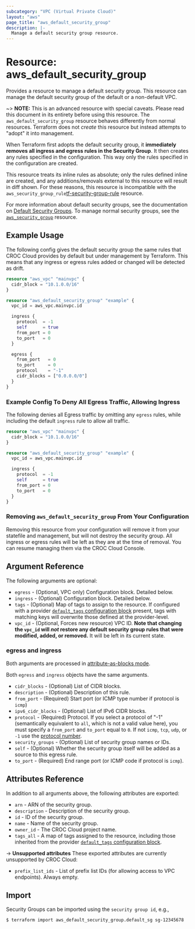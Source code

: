 ```yaml
---
subcategory: "VPC (Virtual Private Cloud)"
layout: "aws"
page_title: "aws_default_security_group"
description: |-
  Manage a default security group resource.
---
```


# Resource: aws_default_security_group

Provides a resource to manage a default security group. This resource can manage the default security group of the default or a non-default VPC.

~> **NOTE:** This is an advanced resource with special caveats. Please read this document in its entirety before using this resource. The `aws_default_security_group` resource behaves differently from normal resources. Terraform does not _create_ this resource but instead attempts to "adopt" it into management.

When Terraform first adopts the default security group, it **immediately removes all ingress and egress rules in the Security Group**. It then creates any rules specified in the configuration. This way only the rules specified in the configuration are created.

This resource treats its inline rules as absolute; only the rules defined inline are created, and any additions/removals external to this resource will result in diff shown. For these reasons, this resource is incompatible with the `aws_security_group_rule`[tf-security-group-rule] resource.

For more information about default security groups, see the documentation on [Default Security Groups][default-security-groups]. To manage normal security groups, see the [`aws_security_group`][tf-security-group] resource.

## Example Usage

The following config gives the default security group the same rules that CROC Cloud provides by default but under management by Terraform. This means that any ingress or egress rules added or changed will be detected as drift.

```terraform
resource "aws_vpc" "mainvpc" {
  cidr_block = "10.1.0.0/16"
}

resource "aws_default_security_group" "example" {
  vpc_id = aws_vpc.mainvpc.id

  ingress {
    protocol  = -1
    self      = true
    from_port = 0
    to_port   = 0
  }

  egress {
    from_port   = 0
    to_port     = 0
    protocol    = "-1"
    cidr_blocks = ["0.0.0.0/0"]
  }
}
```

### Example Config To Deny All Egress Traffic, Allowing Ingress

The following denies all Egress traffic by omitting any `egress` rules, while including the default `ingress` rule to allow all traffic.

```terraform
resource "aws_vpc" "mainvpc" {
  cidr_block = "10.1.0.0/16"
}

resource "aws_default_security_group" "example" {
  vpc_id = aws_vpc.mainvpc.id

  ingress {
    protocol  = -1
    self      = true
    from_port = 0
    to_port   = 0
  }
}
```

### Removing `aws_default_security_group` From Your Configuration

Removing this resource from your configuration will remove it from your statefile and management, but will not destroy the security group.
All ingress or egress rules will be left as they are at the time of removal. You can resume managing them via the CROC Cloud Console.

## Argument Reference

The following arguments are optional:

* `egress` - (Optional, VPC only) Configuration block. Detailed below.
* `ingress` - (Optional) Configuration block. Detailed below.
* `tags` - (Optional) Map of tags to assign to the resource. If configured with a provider [`default_tags` configuration block][default-tags] present, tags with matching keys will overwrite those defined at the provider-level.
* `vpc_id` - (Optional, Forces new resource) VPC ID. **Note that changing the `vpc_id` will _not_ restore any default security group rules that were modified, added, or removed.** It will be left in its current state.

### egress and ingress

Both arguments are processed in [attribute-as-blocks mode](https://www.terraform.io/docs/configuration/attr-as-blocks.html).

Both `egress` and `ingress` objects have the same arguments.

* `cidr_blocks` - (Optional) List of CIDR blocks.
* `description` - (Optional) Description of this rule.
* `from_port` - (Required) Start port (or ICMP type number if protocol is `icmp`)
* `ipv6_cidr_blocks` - (Optional) List of IPv6 CIDR blocks.
* `protocol` - (Required) Protocol. If you select a protocol of "-1" (semantically equivalent to `all`, which is not a valid value here), you must specify a `from_port` and `to_port` equal to `0`. If not `icmp`, `tcp`, `udp`, or `-1` use the [protocol number](https://www.iana.org/assignments/protocol-numbers/protocol-numbers.xhtml).
* `security_groups` - (Optional) List of security group names or IDs.
* `self` - (Optional) Whether the security group itself will be added as a source to this egress rule.
* `to_port` - (Required) End range port (or ICMP code if protocol is `icmp`).

## Attributes Reference

In addition to all arguments above, the following attributes are exported:

* `arn` - ARN of the security group.
* `description` - Description of the security group.
* `id` - ID of the security group.
* `name` - Name of the security group.
* `owner_id` - The CROC Cloud project name.
* `tags_all` - A map of tags assigned to the resource, including those inherited from the provider [`default_tags` configuration block][default-tags].

->  **Unsupported attributes**
These exported attributes are currently unsupported by CROC Cloud:

* `prefix_list_ids` - List of prefix list IDs (for allowing access to VPC endpoints). Always empty.

## Import

Security Groups can be imported using the `security group id`, e.g.,

```
$ terraform import aws_default_security_group.default_sg sg-12345678
```

[default-tags]: https://www.terraform.io/docs/providers/aws/index.html#default_tags-configuration-block
[default-security-groups]: https://docs.cloud.croc.ru/en/services/networks/securitygroups.html#id3
[tf-security-group]: security_group.html
[tf-security-group-rule]: security_group_rule.html

